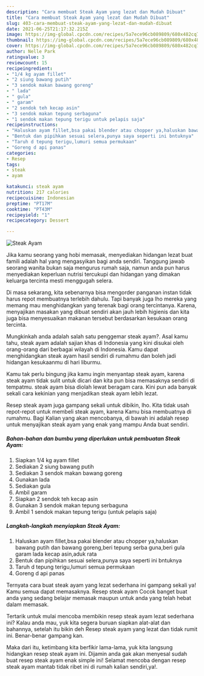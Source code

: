 ```yaml
---
description: "Cara membuat Steak Ayam yang lezat dan Mudah Dibuat"
title: "Cara membuat Steak Ayam yang lezat dan Mudah Dibuat"
slug: 403-cara-membuat-steak-ayam-yang-lezat-dan-mudah-dibuat
date: 2021-06-25T21:17:32.215Z
image: https://img-global.cpcdn.com/recipes/5a7ece96cb089809/680x482cq70/steak-ayam-foto-resep-utama.jpg
thumbnail: https://img-global.cpcdn.com/recipes/5a7ece96cb089809/680x482cq70/steak-ayam-foto-resep-utama.jpg
cover: https://img-global.cpcdn.com/recipes/5a7ece96cb089809/680x482cq70/steak-ayam-foto-resep-utama.jpg
author: Nelle Park
ratingvalue: 3
reviewcount: 15
recipeingredient:
- "1/4 kg ayam fillet"
- "2 siung bawang putih"
- "3 sendok makan bawang goreng"
- " lada"
- " gula"
- " garam"
- "2 sendok teh kecap asin"
- "3 sendok makan tepung serbaguna"
- "1 sendok makan tepung terigu untuk pelapis saja"
recipeinstructions:
- "Haluskan ayam fillet,bsa pakai blender atau chopper ya,haluskan bawang putih dan bawang goreng,beri tepung serba guna,beri gula garam lada kecap asin,aduk rata"
- "Bentuk dan pipihkan sesuai selera,punya saya seperti ini bntuknya"
- "Taruh d tepung terigu,lumuri semua permukaan"
- "Goreng d api panas"
categories:
- Resep
tags:
- steak
- ayam

katakunci: steak ayam 
nutrition: 217 calories
recipecuisine: Indonesian
preptime: "PT17M"
cooktime: "PT43M"
recipeyield: "1"
recipecategory: Dessert

---
```



![Steak Ayam](https://img-global.cpcdn.com/recipes/5a7ece96cb089809/680x482cq70/steak-ayam-foto-resep-utama.jpg)

Jika kamu seorang yang hobi memasak, menyediakan hidangan lezat buat famili adalah hal yang mengasyikan bagi anda sendiri. Tanggung jawab seorang  wanita bukan saja mengurus rumah saja, namun anda pun harus menyediakan keperluan nutrisi tercukupi dan hidangan yang dimakan keluarga tercinta mesti menggugah selera.

Di masa  sekarang, kita sebenarnya bisa mengorder panganan instan tidak harus repot membuatnya terlebih dahulu. Tapi banyak juga lho mereka yang memang mau menghidangkan yang terenak bagi orang tercintanya. Karena, menyajikan masakan yang dibuat sendiri akan jauh lebih higienis dan kita juga bisa menyesuaikan makanan tersebut berdasarkan kesukaan orang tercinta. 



Mungkinkah anda adalah salah satu penggemar steak ayam?. Asal kamu tahu, steak ayam adalah sajian khas di Indonesia yang kini disukai oleh orang-orang dari berbagai wilayah di Indonesia. Kamu dapat menghidangkan steak ayam hasil sendiri di rumahmu dan boleh jadi hidangan kesukaanmu di hari liburmu.

Kamu tak perlu bingung jika kamu ingin menyantap steak ayam, karena steak ayam tidak sulit untuk dicari dan kita pun bisa memasaknya sendiri di tempatmu. steak ayam bisa diolah lewat beragam cara. Kini pun ada banyak sekali cara kekinian yang menjadikan steak ayam lebih lezat.

Resep steak ayam juga gampang sekali untuk dibikin, lho. Kita tidak usah repot-repot untuk membeli steak ayam, karena Kamu bisa membuatnya di rumahmu. Bagi Kalian yang akan mencobanya, di bawah ini adalah resep untuk menyajikan steak ayam yang enak yang mampu Anda buat sendiri.

<!--inarticleads1-->

##### Bahan-bahan dan bumbu yang diperlukan untuk pembuatan Steak Ayam:

1. Siapkan 1/4 kg ayam fillet
1. Sediakan 2 siung bawang putih
1. Sediakan 3 sendok makan bawang goreng
1. Gunakan  lada
1. Sediakan  gula
1. Ambil  garam
1. Siapkan 2 sendok teh kecap asin
1. Gunakan 3 sendok makan tepung serbaguna
1. Ambil 1 sendok makan tepung terigu (untuk pelapis saja)




<!--inarticleads2-->

##### Langkah-langkah menyiapkan Steak Ayam:

1. Haluskan ayam fillet,bsa pakai blender atau chopper ya,haluskan bawang putih dan bawang goreng,beri tepung serba guna,beri gula garam lada kecap asin,aduk rata
1. Bentuk dan pipihkan sesuai selera,punya saya seperti ini bntuknya
1. Taruh d tepung terigu,lumuri semua permukaan
1. Goreng d api panas




Ternyata cara buat steak ayam yang lezat sederhana ini gampang sekali ya! Kamu semua dapat memasaknya. Resep steak ayam Cocok banget buat anda yang sedang belajar memasak maupun untuk anda yang telah hebat dalam memasak.

Tertarik untuk mulai mencoba membikin resep steak ayam lezat sederhana ini? Kalau anda mau, yuk kita segera buruan siapkan alat-alat dan bahannya, setelah itu bikin deh Resep steak ayam yang lezat dan tidak rumit ini. Benar-benar gampang kan. 

Maka dari itu, ketimbang kita berfikir lama-lama, yuk kita langsung hidangkan resep steak ayam ini. Dijamin anda gak akan menyesal sudah buat resep steak ayam enak simple ini! Selamat mencoba dengan resep steak ayam mantab tidak ribet ini di rumah kalian sendiri,ya!.

